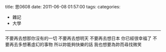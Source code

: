 title: 思0608
date: 2011-06-08 01:57:00
tags:
categories:
- 雜記
- 大學
---

不要再去想那你沒有的一切
不要再去想明天
不要再去想日本
你已經很幸福了
不要再去多想著虛幻的事物
所以妳能夠快樂的話
我也想要為妳而尋找微笑